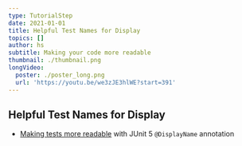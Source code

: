 ```yaml
---
type: TutorialStep
date: 2021-01-01
title: Helpful Test Names for Display
topics: []
author: hs
subtitle: Making your code more readable
thumbnail: ./thumbnail.png
longVideo:
  poster: ./poster_long.png
  url: 'https://youtu.be/we3zJE3hlWE?start=391'
---
```


## Helpful Test Names for Display
- [Making tests more readable](https://junit.org/junit5/docs/current/user-guide/#writing-tests-display-names) with JUnit 5 `@DisplayName` annotation
